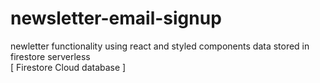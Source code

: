 # newsletter-email-signup
newletter functionality using react and styled components
data stored in firestore serverless  
[ Firestore Cloud database ]
